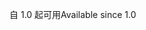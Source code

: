 <span data-ttu-id="835a7-101">自 1.0 起可用</span><span class="sxs-lookup"><span data-stu-id="835a7-101">Available since 1.0</span></span>